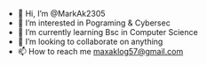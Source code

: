 - 👋 Hi, I’m @MarkAk2305
- 👀 I’m interested in Pograming & Cybersec 
- 🌱 I’m currently learning Bsc in Computer Science   
- 💞️ I’m looking to collaborate on anything
- 📫 How to reach me maxaklog57@gmail.com

<!---
MarkAk2305/MarkAk2305 is a ✨ special ✨ repository because its `README.md` (this file) appears on your GitHub profile.
You can click the Preview link to take a look at your changes.
--->
